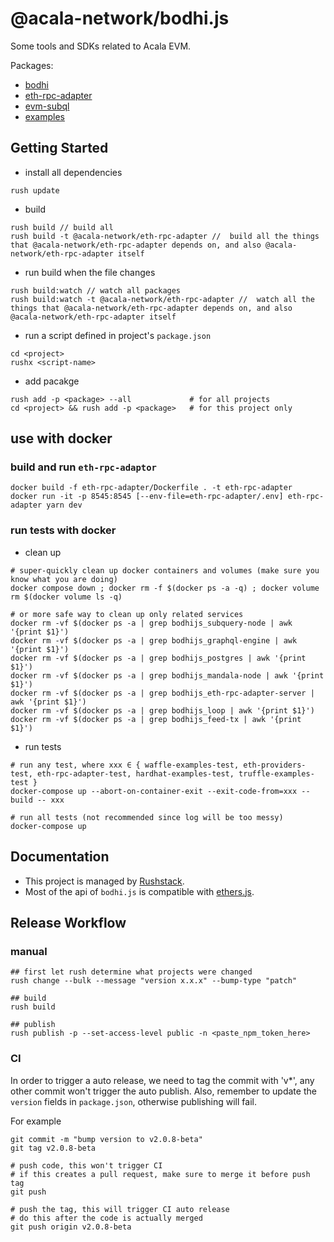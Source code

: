 # @acala-network/bodhi.js
Some tools and SDKs related to Acala EVM. 

Packages:
- [bodhi](./bodhi)
- [eth-rpc-adapter](./eth-rpc-adapter)
- [evm-subql](./evm-subql)
- [examples](./examples)

## Getting Started
- install all dependencies
```
rush update
```

- build
```
rush build // build all
rush build -t @acala-network/eth-rpc-adapter //  build all the things that @acala-network/eth-rpc-adapter depends on, and also @acala-network/eth-rpc-adapter itself
```

- run build when the file changes
```
rush build:watch // watch all packages
rush build:watch -t @acala-network/eth-rpc-adapter //  watch all the things that @acala-network/eth-rpc-adapter depends on, and also @acala-network/eth-rpc-adapter itself
```

- run a script defined in project's `package.json`
```
cd <project>
rushx <script-name>
```

- add pacakge
```
rush add -p <package> --all             # for all projects
cd <project> && rush add -p <package>   # for this project only
```

## use with docker
### build and run `eth-rpc-adaptor`
```
docker build -f eth-rpc-adapter/Dockerfile . -t eth-rpc-adapter
docker run -it -p 8545:8545 [--env-file=eth-rpc-adapter/.env] eth-rpc-adapter yarn dev
```

### run tests with docker
- clean up
```
# super-quickly clean up docker containers and volumes (make sure you know what you are doing)
docker compose down ; docker rm -f $(docker ps -a -q) ; docker volume rm $(docker volume ls -q)

# or more safe way to clean up only related services
docker rm -vf $(docker ps -a | grep bodhijs_subquery-node | awk '{print $1}')
docker rm -vf $(docker ps -a | grep bodhijs_graphql-engine | awk '{print $1}')
docker rm -vf $(docker ps -a | grep bodhijs_postgres | awk '{print $1}')
docker rm -vf $(docker ps -a | grep bodhijs_mandala-node | awk '{print $1}')
docker rm -vf $(docker ps -a | grep bodhijs_eth-rpc-adapter-server | awk '{print $1}')
docker rm -vf $(docker ps -a | grep bodhijs_loop | awk '{print $1}')
docker rm -vf $(docker ps -a | grep bodhijs_feed-tx | awk '{print $1}')
```

- run tests
```
# run any test, where xxx ∈ { waffle-examples-test, eth-providers-test, eth-rpc-adapter-test, hardhat-examples-test, truffle-examples-test }
docker-compose up --abort-on-container-exit --exit-code-from=xxx --build -- xxx

# run all tests (not recommended since log will be too messy)
docker-compose up
```


## Documentation
- This project is managed by [Rushstack](https://github.com/microsoft/rushstack).
- Most of the api of `bodhi.js` is compatible with [ethers.js](https://docs.ethers.io/v5/single-page/).

## Release Workflow
### manual
```
## first let rush determine what projects were changed
rush change --bulk --message "version x.x.x" --bump-type "patch"

## build
rush build

## publish
rush publish -p --set-access-level public -n <paste_npm_token_here>
```

### CI
In order to trigger a auto release, we need to tag the commit with 'v*', any other commit won't trigger the auto publish. Also, remember to update the `version` fields in `package.json`, otherwise publishing will fail.

For example
```
git commit -m "bump version to v2.0.8-beta"
git tag v2.0.8-beta

# push code, this won't trigger CI
# if this creates a pull request, make sure to merge it before push tag
git push

# push the tag, this will trigger CI auto release
# do this after the code is actually merged
git push origin v2.0.8-beta
```
